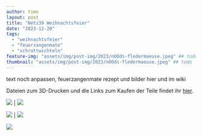 ```yaml
---
author: timo
layout: post
title: "Netz39 Weihnachtsfeier"
date: "2023-12-20"
tags:
  - "weihnachtsfeier"
  - "feuerzangenmate"
  - "schrottwichteln"
feature-img: "assets/img/post-img/2023/nOOds-fledermaeuse.jpeg" ## todo
thumbnail: "assets/img/post-img/2023/nOOds-fledermaeuse.jpeg" ## todo
---
```


text noch anpassen, feuerzangenmate rezept und bilder hier und im wiki

Dateien zum 3D-Drucken und die Links zum Kaufen der Teile findet ihr [hier](https://github.com/timherrm/nOOds).

![](/assets/img/post-img/2023/nOOds-fledermaeuse.jpeg) | ![](/assets/img/post-img/2023/nOOds-render.png)

![](/assets/img/post-img/2023/nOOds-fledermaus.jpeg) | ![](/assets/img/post-img/2023/nOOds-geist.jpeg)

![](/assets/img/post-img/2023/nOOds-hexenhut.jpeg)